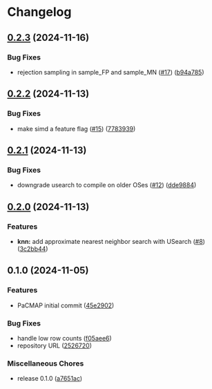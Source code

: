 # Changelog

## [0.2.3](https://github.com/beamform/pacmap-rs/compare/v0.2.2...v0.2.3) (2024-11-16)


### Bug Fixes

* rejection sampling in sample_FP and sample_MN ([#17](https://github.com/beamform/pacmap-rs/issues/17)) ([b94a785](https://github.com/beamform/pacmap-rs/commit/b94a7851d75dd6a3b513abd7ad3779e6bdda0526))

## [0.2.2](https://github.com/beamform/pacmap-rs/compare/v0.2.1...v0.2.2) (2024-11-13)


### Bug Fixes

* make simd a feature flag ([#15](https://github.com/beamform/pacmap-rs/issues/15)) ([7783939](https://github.com/beamform/pacmap-rs/commit/7783939af19c625b3f9e6b0b1f619c78477df213))

## [0.2.1](https://github.com/beamform/pacmap-rs/compare/v0.2.0...v0.2.1) (2024-11-13)


### Bug Fixes

* downgrade usearch to compile on older OSes ([#12](https://github.com/beamform/pacmap-rs/issues/12)) ([dde9884](https://github.com/beamform/pacmap-rs/commit/dde9884eab427a9adf668bdf50d08ba96dc3792c))

## [0.2.0](https://github.com/beamform/pacmap-rs/compare/v0.1.0...v0.2.0) (2024-11-13)


### Features

* **knn:** add approximate nearest neighbor search with USearch ([#8](https://github.com/beamform/pacmap-rs/issues/8)) ([3c2bb44](https://github.com/beamform/pacmap-rs/commit/3c2bb440d312d5fdb35ee3e3f5f660eab7542aa1))

## 0.1.0 (2024-11-05)

### Features

* PaCMAP initial
  commit ([45e2902](https://github.com/beamform/pacmap-rs/commit/45e290235bb5bac72bbb6b4483ec1d9eeadb46df))

### Bug Fixes

* handle low row
  counts ([f05aee6](https://github.com/beamform/pacmap-rs/commit/f05aee613da57c182342a12c415b5fc44c4e9514))
* repository URL ([2526720](https://github.com/beamform/pacmap-rs/commit/25267200067a124eadd1a8b27b28a5fc3da07391))

### Miscellaneous Chores

* release 0.1.0 ([a7651ac](https://github.com/beamform/pacmap-rs/commit/a7651ac079d65a2630215798f9178f33d54077c6))
